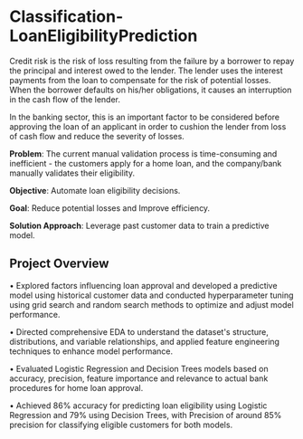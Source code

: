 # Classification-LoanEligibilityPrediction

Credit risk is the risk of loss resulting from the failure by a borrower to repay the principal and interest owed to the lender. The lender uses the interest payments from the loan to compensate for the risk of potential losses. When the borrower defaults on his/her obligations, it causes an interruption in the cash flow of the lender.

In the banking sector, this is an important factor to be considered before approving the loan of an applicant in order to cushion the lender from loss of cash flow and reduce the severity of losses.

**Problem**: The current manual validation process is time-consuming and inefficient -  the customers apply for a home loan, and the company/bank manually validates their eligibility.

**Objective**: Automate loan eligibility decisions.

**Goal**: Reduce potential losses and Improve efficiency.

**Solution Approach**: Leverage past customer data to train a predictive model.

<h2>Project Overview</h2>

•	Explored factors influencing loan approval and developed a predictive model using historical customer data and conducted hyperparameter tuning using grid search and random search methods to optimize and adjust model performance.

•	Directed comprehensive EDA to understand the dataset's structure, distributions, and variable relationships, and applied feature engineering techniques to enhance model performance. 

•	Evaluated Logistic Regression and Decision Trees models based on accuracy, precision, feature importance and relevance to actual bank procedures for home loan approval. 

•	Achieved 86% accuracy for predicting loan eligibility using Logistic Regression and 79% using Decision Trees, with Precision of around 85% precision for classifying eligible customers for both models.
